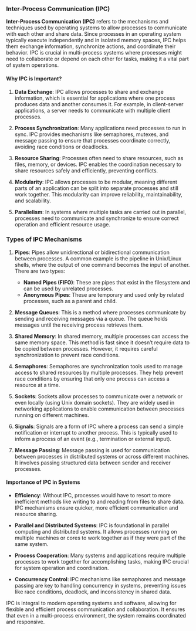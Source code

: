 ### Inter-Process Communication (IPC)

**Inter-Process Communication (IPC)** refers to the mechanisms and techniques used by operating systems to allow processes to communicate with each other and share data. Since processes in an operating system typically execute independently and in isolated memory spaces, IPC helps them exchange information, synchronize actions, and coordinate their behavior. IPC is crucial in multi-process systems where processes might need to collaborate or depend on each other for tasks, making it a vital part of system operations.

#### Why IPC is Important?

1. **Data Exchange**: IPC allows processes to share and exchange information, which is essential for applications where one process produces data and another consumes it. For example, in client-server applications, a server needs to communicate with multiple client processes.

2. **Process Synchronization**: Many applications need processes to run in sync. IPC provides mechanisms like semaphores, mutexes, and message passing to ensure that processes coordinate correctly, avoiding race conditions or deadlocks.

3. **Resource Sharing**: Processes often need to share resources, such as files, memory, or devices. IPC enables the coordination necessary to share resources safely and efficiently, preventing conflicts.

4. **Modularity**: IPC allows processes to be modular, meaning different parts of an application can be split into separate processes and still work together. This modularity can improve reliability, maintainability, and scalability.

5. **Parallelism**: In systems where multiple tasks are carried out in parallel, processes need to communicate and synchronize to ensure correct operation and efficient resource usage.

### Types of IPC Mechanisms

1. **Pipes**: Pipes allow unidirectional or bidirectional communication between processes. A common example is the pipeline in Unix/Linux shells, where the output of one command becomes the input of another. There are two types:

   - **Named Pipes (FIFO)**: These are pipes that exist in the filesystem and can be used by unrelated processes.
   - **Anonymous Pipes**: These are temporary and used only by related processes, such as a parent and child.

2. **Message Queues**: This is a method where processes communicate by sending and receiving messages via a queue. The queue holds messages until the receiving process retrieves them.

3. **Shared Memory**: In shared memory, multiple processes can access the same memory space. This method is fast since it doesn’t require data to be copied between processes. However, it requires careful synchronization to prevent race conditions.

4. **Semaphores**: Semaphores are synchronization tools used to manage access to shared resources by multiple processes. They help prevent race conditions by ensuring that only one process can access a resource at a time.

5. **Sockets**: Sockets allow processes to communicate over a network or even locally (using Unix domain sockets). They are widely used in networking applications to enable communication between processes running on different machines.

6. **Signals**: Signals are a form of IPC where a process can send a simple notification or interrupt to another process. This is typically used to inform a process of an event (e.g., termination or external input).

7. **Message Passing**: Message passing is used for communication between processes in distributed systems or across different machines. It involves passing structured data between sender and receiver processes.

#### Importance of IPC in Systems

- **Efficiency**: Without IPC, processes would have to resort to more inefficient methods like writing to and reading from files to share data. IPC mechanisms ensure quicker, more efficient communication and resource sharing.
- **Parallel and Distributed Systems**: IPC is foundational in parallel computing and distributed systems. It allows processes running on multiple machines or cores to work together as if they were part of the same system.

- **Process Cooperation**: Many systems and applications require multiple processes to work together for accomplishing tasks, making IPC crucial for system operation and coordination.

- **Concurrency Control**: IPC mechanisms like semaphores and message passing are key to handling concurrency in systems, preventing issues like race conditions, deadlock, and inconsistency in shared data.

IPC is integral to modern operating systems and software, allowing for flexible and efficient process communication and collaboration. It ensures that even in a multi-process environment, the system remains coordinated and responsive.
